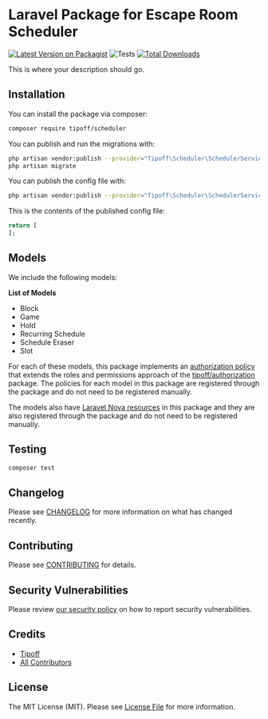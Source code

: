 # Laravel Package for Escape Room Scheduler

[![Latest Version on Packagist](https://img.shields.io/packagist/v/tipoff/scheduler.svg?style=flat-square)](https://packagist.org/packages/tipoff/scheduler)
![Tests](https://github.com/tipoff/scheduler/workflows/Tests/badge.svg)
[![Total Downloads](https://img.shields.io/packagist/dt/tipoff/scheduler.svg?style=flat-square)](https://packagist.org/packages/tipoff/scheduler)


This is where your description should go.

## Installation

You can install the package via composer:

```bash
composer require tipoff/scheduler
```

You can publish and run the migrations with:

```bash
php artisan vendor:publish --provider="Tipoff\Scheduler\SchedulerServiceProvider" --tag="scheduler-migrations"
php artisan migrate
```

You can publish the config file with:

```bash
php artisan vendor:publish --provider="Tipoff\Scheduler\SchedulerServiceProvider" --tag="scheduler-config"
```

This is the contents of the published config file:

```php
return [
];
```

## Models

We include the following models:

**List of Models**

- Block
- Game
- Hold
- Recurring Schedule
- Schedule Eraser
- Slot

For each of these models, this package implements an [authorization policy](https://laravel.com/docs/8.x/authorization) that extends the roles and permissions approach of the [tipoff/authorization](https://github.com/tipoff/authorization) package. The policies for each model in this package are registered through the package and do not need to be registered manually.

The models also have [Laravel Nova resources](https://nova.laravel.com/docs/3.0/resources/) in this package and they are also registered through the package and do not need to be registered manually.

## Testing

```bash
composer test
```

## Changelog

Please see [CHANGELOG](CHANGELOG.md) for more information on what has changed recently.

## Contributing

Please see [CONTRIBUTING](.github/CONTRIBUTING.md) for details.

## Security Vulnerabilities

Please review [our security policy](../../security/policy) on how to report security vulnerabilities.

## Credits

- [Tipoff](https://github.com/tipoff)
- [All Contributors](../../contributors)

## License

The MIT License (MIT). Please see [License File](LICENSE.md) for more information.
